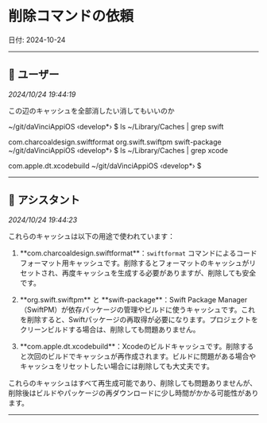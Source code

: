 # 削除コマンドの依頼

日付: 2024-10-24

---

## 👤 ユーザー
*2024/10/24 19:44:19*

この辺のキャッシュを全部消したい消してもいいのか

~/git/daVinciAppiOS  ‹develop\*› $ ls ~/Library/Caches | grep swift

com.charcoaldesign.swiftformat
org.swift.swiftpm
swift-package
~/git/daVinciAppiOS  ‹develop\*› $ ls ~/Library/Caches | grep xcode

com.apple.dt.xcodebuild
~/git/daVinciAppiOS  ‹develop\*› $

---

## 🤖 アシスタント
*2024/10/24 19:44:23*

これらのキャッシュは以下の用途で使われています：

1. \*\*com.charcoaldesign.swiftformat\*\*：`swiftformat` コマンドによるコードフォーマット用キャッシュです。削除するとフォーマットのキャッシュがリセットされ、再度キャッシュを生成する必要がありますが、削除しても安全です。

2. \*\*org.swift.swiftpm\*\* と \*\*swift-package\*\*：Swift Package Manager（SwiftPM）が依存パッケージの管理やビルドに使うキャッシュです。これを削除すると、Swiftパッケージの再取得が必要になります。プロジェクトをクリーンビルドする場合は、削除しても問題ありません。

3. \*\*com.apple.dt.xcodebuild\*\*：Xcodeのビルドキャッシュです。削除すると次回のビルドでキャッシュが再作成されます。ビルドに問題がある場合やキャッシュをリセットしたい場合には削除しても大丈夫です。

これらのキャッシュはすべて再生成可能であり、削除しても問題ありませんが、削除後はビルドやパッケージの再ダウンロードに少し時間がかかる可能性があります。

---
